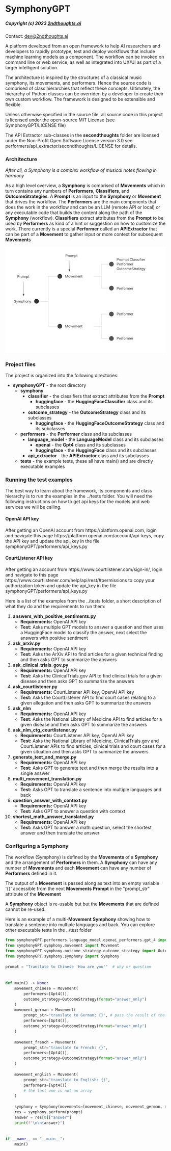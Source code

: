 # SymphonyGPT
##### Copyright (c) 2023 <a href=https://2ndthoughts.ai/>2ndthoughts.ai</a>
Contact: <a href=mailto:dev@2ndthoughts.ai>dev@2ndthoughts.ai</a>

<p>A platform developed from an open framework to help AI researchers and developers to rapidly prototype, test and
deploy workflows that include machine learning models as a component. The workflow can be invoked on command line or web service,
as well as integrated into UX/UI as part of a larger intelligent solution.</p>

<p>The architecture is inspired by the structures of a classical music symphony, its movements, and performers. Hence the
source code is comprised of class hierarchies that reflect these concepts. Ultimately, the hierarchy of Python classes can 
be overriden by a developer to create their own custom workflow. The framework is designed to be extensible and flexible.</p>

<p>Unless otherwise specified in the source file, all source code in this project is licensed under the open-source 
MIT License (see SymphonyGPT/LICENSE file)</p>

<p>The API Extractor sub-classes in the <b>secondthoughts</b> folder are licensed under the Non-Profit Open Software License 
version 3.0 see performers/api_extractor/secondthoughts/LICENSE for details.</p>

### Architecture
<p><i>After all, a Symphony is a complex workflow of musical notes flowing in harmony</i></p>
<p>As a high level overview, a <b>Symphony</b> is comprised of <b>Movements</b> which in turn contains any numbers of 
<b>Performers</b>, <b>Classifiers</b>, and <b>OutcomeStrategies</b>. A <b>Prompt</b> is an input to the <b>Symphony</b>
or <b>Movement</b> that drives the workflow. The <b>Performers</b> are the main components that
does the work in the workflow and can be an LLM (remote API or local) or any executable code that builds the content along 
the path of the <b>Symphony</b> (workflow).  <b>Classifiers</b> extract attributes from the <b>Prompt</b> to be used by
<b>Performers</b> as kind of a hint or suggestion on how to customize the work. There currently is a special <b>Performer</b>
called an <b>APIExtractor</b> that can be part of a <b>Movement</b> to gather input or more context for subsequent
<b>Movement</b>s</p>

![SymphonyGPT.png](images%2FSymphonyGPT.png)

### Project files
<p>The project is organized into the following directories:</p>

- <b>symphonyGPT</b> - the root directory
  - <b>symphony</b>
    - <b>classifier</b> - the classifiers that extract attributes from the <b>Prompt</b>
      - <b>huggingface</b> - the <b>HuggingFaceClassifier</b> class and its subclasses 
    - <b>outcome_strategy</b> - the <b>OutcomeStrategy</b> class and its subclasses
      - <b>huggingface</b> - the <b>HuggingFaceOutcomeStrategy</b> class and its subclasses
  - <b>performers</b> - the <b>Performer</b> class and its subclasses
    - <b>language_model</b> - the <b>LanguageModel</b> class and its subclasses
      - <b>openai</b> - the <b>Gpt4</b> class and its subclasses
      - <b>huggingface</b> - the <b>HuggingFace</b> class and its subclasses
    - <b>api_extractor</b> - the <b>APIExtractor</b> class and its subclasses
  - <b>tests</b> - the example tests, these all have main() and are directly executable examples

### Running the test examples
<p>The best way to learn about the framework, its components and class hierarchy is to run the examples in the 
../tests folder. You will need the following instructions on how to get api keys for the models and web services
we will be calling.</p>

#### OpenAI API key
<p>After getting an OpenAI account from https://platform.openai.com, login and navigate this page 
https://platform.openai.com/account/api-keys, copy the API key and update the api_key in the file 
symphonyGPT/performers/api_keys.py</p>

#### CourtListener API key
<p>After getting an account from https://www.courtlistener.com/sign-in/, login and navigate to this page
https://www.courtlistener.com/help/api/rest/#permissions to copy your authorization token and update the api_key in
the file symphonyGPT/performers/api_keys.py</p>

<p>Here is a list of the examples from the ../tests folder, a short description of what they do and the requirements to 
run them:</p>

1. <b>answers_with_positive_sentiments.py</b>
    - <b>Requirements:</b> OpenAI API key
    - <b>Test:</b> Asks multiple GPT models to answer a question and then uses a HuggingFace model to classify the answer, next select the answers with positive sentiment
2. <b>ask_arxiv.py</b>
    - <b>Requirements:</b> OpenAI API key
    - <b>Test:</b> Asks the ArXiv API to find articles for a given technical finding and then asks GPT to summarize the answers
2. <b>ask_clinical_trials_gov.py</b>
    - <b>Requirements:</b> OpenAI API key
    - <b>Test:</b> Asks the ClinicalTrials.gov API to find clinical trials for a given disease and then asks GPT to summarize the answers
3. <b>ask_courtlistener.py</b>
    - <b>Requirements:</b> CourtListener API key, OpenAI API key
    - <b>Test:</b> Asks the CourtListener API to find court cases relating to a given allegation and then asks GPT to summarize the answers
4. <b>ask_nlm</b>
    - <b>Requirements:</b> OpenAI API key
    - <b>Test:</b> Asks the National Library of Medicine API to find articles for a given disease and then asks GPT to summarize the answers
5. <b>ask_nlm_ctg_courtlistener.py</b>
    - <b>Requirements:</b> CourtListener API key, OpenAI API key
    - <b>Test:</b> Asks the National Library of Medicine, ClinicalTrials.gov and CourtListener APIs to find articles, clinical trials and court cases for a given situation and then asks GPT to summarize the answers
6. <b>generate_text_and_merge.py</b>
    - <b>Requirements:</b> OpenAI API key
    - <b>Test:</b> Asks GPT to generate text and then merge the results into a single answer
7. <b>multi_movement_translation.py</b>
    - <b>Requirements:</b> OpenAI API key
    - <b>Test:</b> Asks GPT to translate a sentence into multiple languages and back
8. <b>question_answer_with_context.py</b>
    - <b>Requirements:</b> OpenAI API key
    - <b>Test:</b> Asks GPT to answer a question with context
9. <b>shortest_math_answer_translated.py</b>
    - <b>Requirements:</b> OpenAI API key
    - <b>Test:</b> Asks GPT to answer a math question, select the shortest answer and then translate the answer

### Configuring a Symphony
<p>The workflow (Symphony) is defined by the <b>Movements</b> of a <b>Symphony</b> and the arrangement of <b>Performers</b> in them.
A <b>Symphony</b> can have any number of <b>Movements</b> and each <b>Movement</b> can have any number of <b>Performers</b>
defined in it.</p>

<p>The output of a <b>Movement</b> is passed along as text into an empty variable '{}' accessible from the next 
<b>Movements</b> <b>Prompt</b> in the "prompt_str" attribute of the <b>Movement</b></p>

<p>A <b>Symphony</b> object is re-usable but but the <b>Movements</b> that are defined cannot be re-used.</p>

<p>Here is an example of a multi-<b>Movement</b> <b>Symphony</b> showing how to translate a sentence into multiple 
languages and back. You can explore other executable tests in the ../test folder</p>

```python
from symphonyGPT.performers.language_model.openai_performers.gpt_4 import Gpt4
from symphonyGPT.symphony.movement import Movement
from symphonyGPT.symphony.outcome_strategy.outcome_strategy import OutcomeStrategy
from symphonyGPT.symphony.symphony import Symphony

prompt = "Translate to Chinese 'How are you'"  # why or question


def main() -> None:
    movement_chinese = Movement(
        performers=[Gpt4()],
        outcome_strategy=OutcomeStrategy(format="answer_only")
    )
    movement_german = Movement(
        prompt_str="translate to German: {}", # pass the result of the previous movement to the next movement using {}
        performers=[Gpt4()],
        outcome_strategy=OutcomeStrategy(format="answer_only")
    )

    movement_french = Movement(
        prompt_str="translate to French: {}",
        performers=[Gpt4()],
        outcome_strategy=OutcomeStrategy(format="answer_only")
    )

    movement_english = Movement(
        prompt_str="translate to English: {}",
        performers=[Gpt4()]
        # the last one is not an array
    )

    symphony = Symphony(movements=[movement_chinese, movement_german, movement_french, movement_english])
    res = symphony.perform(prompt)
    answer = res[0]["answer"]
    print(f"\n\n{answer}")


if __name__ == "__main__":
    main()
```